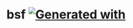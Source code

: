 # bsf [![Generated with](https://img.shields.io/badge/generated%20with-bangular-blue.svg?style=flat-square)](https://github.com/42Zavattas/generator-bangular)
